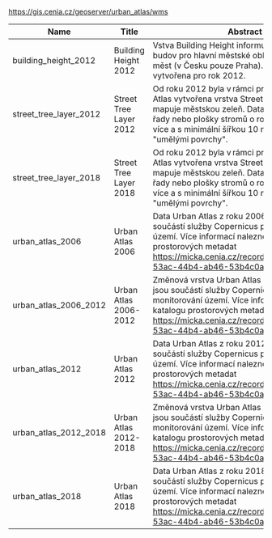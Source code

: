 https://gis.cenia.cz/geoserver/urban_atlas/wms

|Name|Title|Abstract|
|--|--|--|
|building_height_2012|Building Height 2012|Vstva Building Height informuje o výškách budov pro hlavní městské oblasti vybraných měst (v Česku pouze Praha). Tato data jsou vytvořena pro rok 2012.|
|street_tree_layer_2012|Street Tree Layer 2012|Od roku 2012 byla v rámci produktu Urban Atlas vytvořena vrstva Street Tree Layer, která mapuje městskou zeleň. Data zahrnují souvislé řady nebo plošky stromů o rozloze 500 m² nebo více a s minimální šířkou 10 metrů nad "umělými povrchy".|
|street_tree_layer_2018|Street Tree Layer 2018|Od roku 2012 byla v rámci produktu Urban Atlas vytvořena vrstva Street Tree Layer, která mapuje městskou zeleň. Data zahrnují souvislé řady nebo plošky stromů o rozloze 500 m² nebo více a s minimální šířkou 10 metrů nad "umělými povrchy".|
|urban_atlas_2006|Urban Atlas 2006|Data Urban Atlas z roku 2006, která jsou součástí služby Copernicus pro monitorování území. Více informací naleznete v katalogu prostorových metadat https://micka.cenia.cz/record/basic/56ea6401-53ac-44b4-ab46-53b4c0a80137.|
|urban_atlas_2006_2012|Urban Atlas 2006-2012|Změnová vrstva Urban Atlas 2006-2012, která jsou součástí služby Copernicus pro monitorování území. Více informací naleznete v katalogu prostorových metadat https://micka.cenia.cz/record/basic/56ea6401-53ac-44b4-ab46-53b4c0a80137.|
|urban_atlas_2012|Urban Atlas 2012|Data Urban Atlas z roku 2012, která jsou součástí služby Copernicus pro monitorování území. Více informací naleznete v katalogu prostorových metadat https://micka.cenia.cz/record/basic/56ea6401-53ac-44b4-ab46-53b4c0a80137.|
|urban_atlas_2012_2018|Urban Atlas 2012-2018|Změnová vrstva Urban Atlas 2012-2018, která jsou součástí služby Copernicus pro monitorování území. Více informací naleznete v katalogu prostorových metadat https://micka.cenia.cz/record/basic/56ea6401-53ac-44b4-ab46-53b4c0a80137.|
|urban_atlas_2018|Urban Atlas 2018|Data Urban Atlas z roku 2018, která jsou součástí služby Copernicus pro monitorování území. Více informací naleznete v katalogu prostorových metadat https://micka.cenia.cz/record/basic/56ea6401-53ac-44b4-ab46-53b4c0a80137.|

